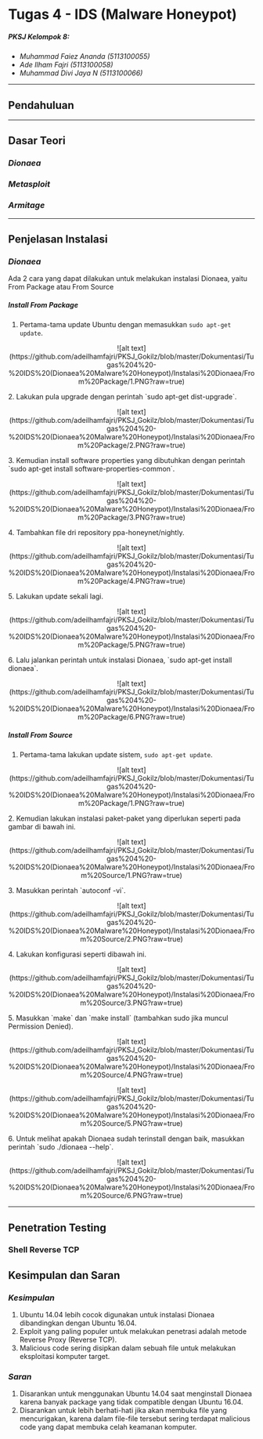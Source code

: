 ﻿# Tugas 4 - IDS (Malware Honeypot)
##### *PKSJ Kelompok 8:*
- *Muhammad Faiez Ananda (5113100055)*
- *Ade Ilham Fajri (5113100058)*
- *Muhammad Divi Jaya N (5113100066)*

---

## Pendahuluan


---

## Dasar Teori

### *Dionaea*

### *Metasploit*

### *Armitage*

---

## Penjelasan Instalasi

### *Dionaea*
Ada 2 cara yang dapat dilakukan untuk melakukan instalasi Dionaea, yaitu From Package atau From Source

##### Install From Package
1. Pertama-tama update Ubuntu dengan memasukkan `sudo apt-get update`.
<p align="center">
![alt text](https://github.com/adeilhamfajri/PKSJ_Gokilz/blob/master/Dokumentasi/Tugas%204%20-%20IDS%20(Dionaea%20Malware%20Honeypot)/Instalasi%20Dionaea/From%20Package/1.PNG?raw=true)
</p>
2. Lakukan pula upgrade dengan perintah `sudo apt-get dist-upgrade`.
<p align="center">
![alt text](https://github.com/adeilhamfajri/PKSJ_Gokilz/blob/master/Dokumentasi/Tugas%204%20-%20IDS%20(Dionaea%20Malware%20Honeypot)/Instalasi%20Dionaea/From%20Package/2.PNG?raw=true)
</p>
3. Kemudian install software properties yang dibutuhkan dengan perintah `sudo apt-get install software-properties-common`.
<p align="center">
![alt text](https://github.com/adeilhamfajri/PKSJ_Gokilz/blob/master/Dokumentasi/Tugas%204%20-%20IDS%20(Dionaea%20Malware%20Honeypot)/Instalasi%20Dionaea/From%20Package/3.PNG?raw=true)
</p>
4. Tambahkan file dri repository ppa-honeynet/nightly.
<p align="center">
![alt text](https://github.com/adeilhamfajri/PKSJ_Gokilz/blob/master/Dokumentasi/Tugas%204%20-%20IDS%20(Dionaea%20Malware%20Honeypot)/Instalasi%20Dionaea/From%20Package/4.PNG?raw=true)
</p>
5. Lakukan update sekali lagi.
<p align="center">
![alt text](https://github.com/adeilhamfajri/PKSJ_Gokilz/blob/master/Dokumentasi/Tugas%204%20-%20IDS%20(Dionaea%20Malware%20Honeypot)/Instalasi%20Dionaea/From%20Package/5.PNG?raw=true)
</p>
6. Lalu jalankan perintah untuk instalasi Dionaea, `sudo apt-get install dionaea`.
<p align="center">
![alt text](https://github.com/adeilhamfajri/PKSJ_Gokilz/blob/master/Dokumentasi/Tugas%204%20-%20IDS%20(Dionaea%20Malware%20Honeypot)/Instalasi%20Dionaea/From%20Package/6.PNG?raw=true)
</p>

##### Install From Source
1. Pertama-tama lakukan update sistem, `sudo apt-get update`.
<p align="center">
![alt text](https://github.com/adeilhamfajri/PKSJ_Gokilz/blob/master/Dokumentasi/Tugas%204%20-%20IDS%20(Dionaea%20Malware%20Honeypot)/Instalasi%20Dionaea/From%20Package/1.PNG?raw=true)
</p>
2. Kemudian lakukan instalasi paket-paket yang diperlukan seperti pada gambar di bawah ini.
<p align="center">
![alt text](https://github.com/adeilhamfajri/PKSJ_Gokilz/blob/master/Dokumentasi/Tugas%204%20-%20IDS%20(Dionaea%20Malware%20Honeypot)/Instalasi%20Dionaea/From%20Source/1.PNG?raw=true)
</p>
3. Masukkan perintah `autoconf -vi`.
<p align="center">
![alt text](https://github.com/adeilhamfajri/PKSJ_Gokilz/blob/master/Dokumentasi/Tugas%204%20-%20IDS%20(Dionaea%20Malware%20Honeypot)/Instalasi%20Dionaea/From%20Source/2.PNG?raw=true)
</p>
4. Lakukan konfigurasi seperti dibawah ini.
<p align="center">
![alt text](https://github.com/adeilhamfajri/PKSJ_Gokilz/blob/master/Dokumentasi/Tugas%204%20-%20IDS%20(Dionaea%20Malware%20Honeypot)/Instalasi%20Dionaea/From%20Source/3.PNG?raw=true)
</p>
5. Masukkan `make` dan `make install` (tambahkan sudo jika muncul Permission Denied).
<p align="center">
![alt text](https://github.com/adeilhamfajri/PKSJ_Gokilz/blob/master/Dokumentasi/Tugas%204%20-%20IDS%20(Dionaea%20Malware%20Honeypot)/Instalasi%20Dionaea/From%20Source/4.PNG?raw=true)
</p>
<p align="center">
![alt text](https://github.com/adeilhamfajri/PKSJ_Gokilz/blob/master/Dokumentasi/Tugas%204%20-%20IDS%20(Dionaea%20Malware%20Honeypot)/Instalasi%20Dionaea/From%20Source/5.PNG?raw=true)
</p>
6. Untuk melihat apakah Dionaea sudah terinstall dengan baik, masukkan perintah `sudo ./dionaea --help`.
<p align="center">
![alt text](https://github.com/adeilhamfajri/PKSJ_Gokilz/blob/master/Dokumentasi/Tugas%204%20-%20IDS%20(Dionaea%20Malware%20Honeypot)/Instalasi%20Dionaea/From%20Source/6.PNG?raw=true)
</p>

---

## Penetration Testing

### Shell Reverse TCP


## Kesimpulan dan Saran

### *Kesimpulan*
1. Ubuntu 14.04 lebih cocok digunakan untuk instalasi Dionaea dibandingkan dengan Ubuntu 16.04.
2. Exploit yang paling populer untuk melakukan penetrasi adalah metode Reverse Proxy (Reverse TCP).
3. Malicious code sering disipkan dalam sebuah file untuk melakukan eksploitasi komputer target.

### *Saran*
1. Disarankan untuk menggunakan Ubuntu 14.04 saat menginstall Dionaea karena banyak package yang tidak compatible dengan Ubuntu 16.04.
2. Disarankan untuk lebih berhati-hati jika akan membuka file yang mencurigakan, karena dalam file-file tersebut sering terdapat malicious code yang dapat membuka celah keamanan komputer.